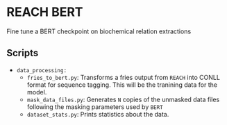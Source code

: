 # REACH BERT
Fine tune a BERT checkpoint on biochemical relation extractions 

## Scripts
- `data_processing:`
  - `fries_to_bert.py`: Transforms a fries output from `REACH` into CONLL format for sequence tagging. This will be the tranining data for the model.
  - `mask_data_files.py`: Generates `N` copies of the unmasked data files following the masking parameters used by `BERT`
  - `dataset_stats.py`: Prints statistics about the data.